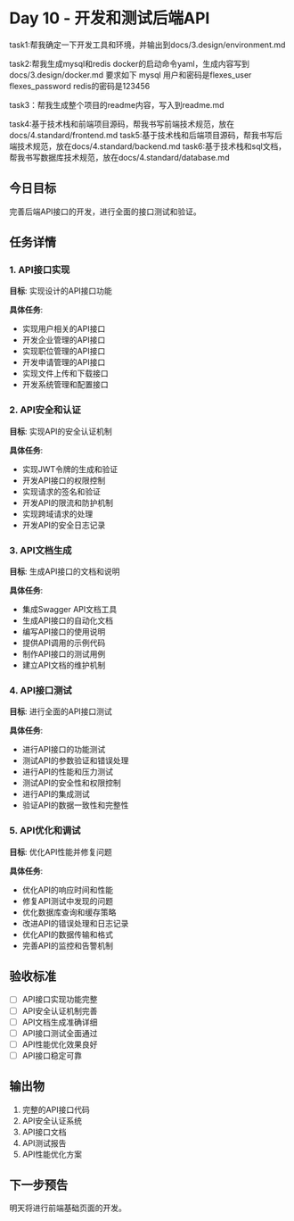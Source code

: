 # Day 10 - 开发和测试后端API
task1:帮我确定一下开发工具和环境，并输出到docs/3.design/environment.md

task2:帮我生成mysql和redis docker的启动命令yaml，生成内容写到docs/3.design/docker.md
要求如下
mysql 用户和密码是flexes_user flexes_password
redis的密码是123456


task3：帮我生成整个项目的readme内容，写入到readme.md

task4:基于技术栈和前端项目源码，帮我书写前端技术规范，放在docs/4.standard/frontend.md
task5:基于技术栈和后端项目源码，帮我书写后端技术规范，放在docs/4.standard/backend.md
task6:基于技术栈和sql文档，帮我书写数据库技术规范，放在docs/4.standard/database.md

## 今日目标
完善后端API接口的开发，进行全面的接口测试和验证。

## 任务详情

### 1. API接口实现
**目标**: 实现设计的API接口功能

**具体任务**:
- 实现用户相关的API接口
- 开发企业管理的API接口
- 实现职位管理的API接口
- 开发申请管理的API接口
- 实现文件上传和下载接口
- 开发系统管理和配置接口

### 2. API安全和认证
**目标**: 实现API的安全认证机制

**具体任务**:
- 实现JWT令牌的生成和验证
- 开发API接口的权限控制
- 实现请求的签名和验证
- 开发API的限流和防护机制
- 实现跨域请求的处理
- 开发API的安全日志记录

### 3. API文档生成
**目标**: 生成API接口的文档和说明

**具体任务**:
- 集成Swagger API文档工具
- 生成API接口的自动化文档
- 编写API接口的使用说明
- 提供API调用的示例代码
- 制作API接口的测试用例
- 建立API文档的维护机制

### 4. API接口测试
**目标**: 进行全面的API接口测试

**具体任务**:
- 进行API接口的功能测试
- 测试API的参数验证和错误处理
- 进行API的性能和压力测试
- 测试API的安全性和权限控制
- 进行API的集成测试
- 验证API的数据一致性和完整性

### 5. API优化和调试
**目标**: 优化API性能并修复问题

**具体任务**:
- 优化API的响应时间和性能
- 修复API测试中发现的问题
- 优化数据库查询和缓存策略
- 改进API的错误处理和日志记录
- 优化API的数据传输和格式
- 完善API的监控和告警机制

## 验收标准
- [ ] API接口实现功能完整
- [ ] API安全认证机制完善
- [ ] API文档生成准确详细
- [ ] API接口测试全面通过
- [ ] API性能优化效果良好
- [ ] API接口稳定可靠

## 输出物
1. 完整的API接口代码
2. API安全认证系统
3. API接口文档
4. API测试报告
5. API性能优化方案

## 下一步预告
明天将进行前端基础页面的开发。
